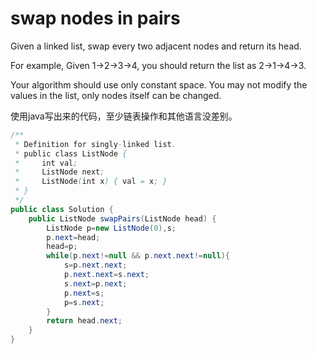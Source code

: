 # swap nodes in pairs

Given a linked list, swap every two adjacent nodes and return its head.

For example,
Given 1->2->3->4, you should return the list as 2->1->4->3.

Your algorithm should use only constant space. You may not modify the values in the list, only nodes itself can be changed.

使用java写出来的代码，至少链表操作和其他语言没差别。

```java
/**
 * Definition for singly-linked list.
 * public class ListNode {
 *     int val;
 *     ListNode next;
 *     ListNode(int x) { val = x; }
 * }
 */  
public class Solution {  
    public ListNode swapPairs(ListNode head) {  
        ListNode p=new ListNode(0),s;  
        p.next=head;  
        head=p;  
        while(p.next!=null && p.next.next!=null){  
            s=p.next.next;  
            p.next.next=s.next;  
            s.next=p.next;  
            p.next=s;  
            p=s.next;  
        }  
        return head.next;  
    }  
}
```

